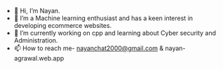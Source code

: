 - 👋 Hi, I’m Nayan.
- 👀 I’m a Machine learning enthusiast and has a keen interest in developing ecommerce websites.
- 🌱 I’m currently working on cpp and learning about Cyber security and Administration.
- 📫 How to reach me- nayanchat2000@gmail.com & nayan-agrawal.web.app
<!---
brnfcknayxn/brnfcknayxn is a ✨ special ✨ repository because its `README.md` (this file) appears on your GitHub profile.
You can click the Preview link to take a look at your changes.
--->
